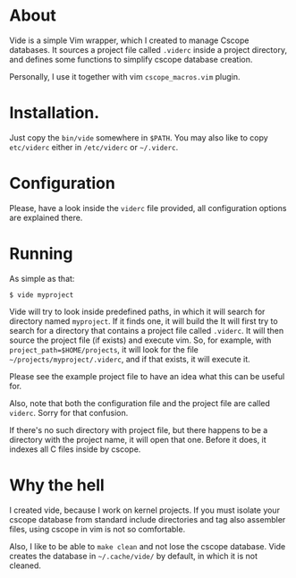 # About

Vide is a simple Vim wrapper, which I created to manage Cscope databases. It
sources a project file called `.viderc` inside a project directory, and defines
some functions to simplify cscope database creation.

Personally, I use it together with vim `cscope_macros.vim` plugin.

# Installation.

Just copy the `bin/vide` somewhere in `$PATH`. You may also like to copy
`etc/viderc` either in `/etc/viderc` or `~/.viderc`.

# Configuration

Please, have a look inside the `viderc` file provided, all configuration
options are explained there.

# Running

As simple as that:

```
$ vide myproject
```

Vide will try to look inside predefined paths, in which it will search for
directory named `myproject`. If it finds one, it will build the It will first
try to search for a directory that contains a project file called `.viderc`. It
will then source the project file (if exists) and execute vim. So, for example,
with `project_path=$HOME/projects`, it will look for the file
`~/projects/myproject/.viderc`, and if that exists, it will execute it.

Please see the example project file to have an idea what this can be useful for.

Also, note that both the configuration file and the project file are called
`viderc`. Sorry for that confusion.

If there's no such directory with project file, but there happens to be
a directory with the project name, it will open that one. Before it does, it
indexes all C files inside by cscope.

# Why the hell

I created vide, because I work on kernel projects. If you must isolate your
cscope database from standard include directories and tag also assembler files,
using cscope in vim is not so comfortable.

Also, I like to be able to `make clean` and not lose the cscope database. Vide
creates the database in `~/.cache/vide/` by default, in which it is not cleaned.
